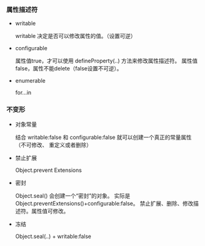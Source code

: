 ### 属性描述符

- writable

  writable 决定是否可以修改属性的值。（设置可逆）

- configurable

  属性值true，才可以使用 defineProperty(..) 方法来修改属性描述符。
  属性值false，属性不能delete（false设置不可逆）。

- enumerable

  for...in

  

### 不变形

- 对象常量

  结合 writable:false 和 configurable:false 就可以创建一个真正的常量属性（不可修改、 重定义或者删除）

- 禁止扩展

  Object.prevent Extensions

- 密封

  Object.seal() 会创建一个“密封”的对象。
  实际是Object.preventExtensions()+configurable:false。
  禁止扩展、删除、修改描述符。属性值可修改。

- 冻结

  Object.seal(..)  + writable:false









